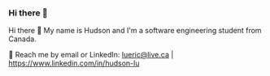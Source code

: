 ### Hi there 👋
Hi there 👋 My name is Hudson and I'm a software engineering student from Canada. 

💬 Reach me by email or LinkedIn: lueric@live.ca | https://www.linkedin.com/in/hudson-lu
<!--
**HudsonLu/HudsonLu** is a ✨ _special_ ✨ repository because its `README.md` (this file) appears on your GitHub profile.

Here are some ideas to get you started: 

- 🔭 I’m currently working on ...
- 🌱 I’m currently learning ...
- 👯 I’m looking to collaborate on ...
- 🤔 I’m looking for help with ...
- 💬 Ask me about ...
- 📫 How to reach me: ...
- 😄 Pronouns: ...
- ⚡ Fun fact: ...
-->
